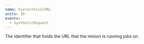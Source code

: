 ```yaml
---
name: hierarchicalURL
units: ID
events:
  - SyntheticRequest
---
```


The identifier that holds the URL that the minion is running jobs on.